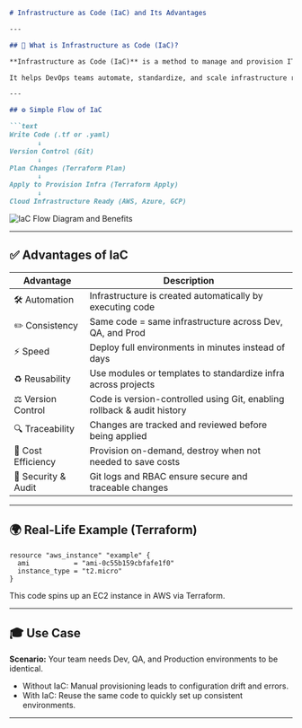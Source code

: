 
````markdown
# Infrastructure as Code (IaC) and Its Advantages

---

## 📘 What is Infrastructure as Code (IaC)?

**Infrastructure as Code (IaC)** is a method to manage and provision IT infrastructure through machine-readable configuration files instead of manual hardware setup or point-and-click console interfaces.

It helps DevOps teams automate, standardize, and scale infrastructure reliably across multiple environments.

---

## ⚙️ Simple Flow of IaC

```text
Write Code (.tf or .yaml)
       ↓
Version Control (Git)
       ↓
Plan Changes (Terraform Plan)
       ↓
Apply to Provision Infra (Terraform Apply)
       ↓
Cloud Infrastructure Ready (AWS, Azure, GCP)
````

![IaC Flow Diagram and Benefits](./iac-flow-diagram.png) <!-- Replace with actual path -->

---

## ✅ Advantages of IaC

| Advantage           | Description                                                             |
| ------------------- | ----------------------------------------------------------------------- |
| 🛠️ Automation      | Infrastructure is created automatically by executing code               |
| ✏️ Consistency      | Same code = same infrastructure across Dev, QA, and Prod                |
| ⚡ Speed             | Deploy full environments in minutes instead of days                     |
| ♻️ Reusability      | Use modules or templates to standardize infra across projects           |
| ⚖️ Version Control  | Code is version-controlled using Git, enabling rollback & audit history |
| 🔍 Traceability     | Changes are tracked and reviewed before being applied                   |
| 💸 Cost Efficiency  | Provision on-demand, destroy when not needed to save costs              |
| 🔐 Security & Audit | Git logs and RBAC ensure secure and traceable changes                   |

---

## 🌍 Real-Life Example (Terraform)

```hcl
resource "aws_instance" "example" {
  ami           = "ami-0c55b159cbfafe1f0"
  instance_type = "t2.micro"
}
```

This code spins up an EC2 instance in AWS via Terraform.

---

## 🎓 Use Case

**Scenario:**
Your team needs Dev, QA, and Production environments to be identical.

* Without IaC: Manual provisioning leads to configuration drift and errors.
* With IaC: Reuse the same code to quickly set up consistent environments.

---


